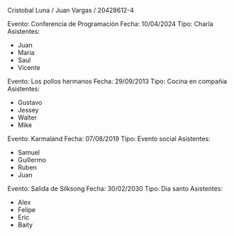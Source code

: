 Cristobal Luna /
Juan Vargas / 20428612-4

Evento: Conferencia de Programación Fecha: 10/04/2024 Tipo: Charla
Asistentes:
- Juan
- Maria
- Saul
- Vicente

Evento: Los pollos hermanos Fecha: 29/09/2013 Tipo: Cocina en compañia
Asistentes:
- Gustavo
- Jessey
- Walter
- Mike

Evento: Karmaland Fecha: 07/08/2019 Tipo: Evento social
Asistentes:
- Samuel
- Guillermo
- Ruben
- Juan

Evento: Salida de Silksong Fecha: 30/02/2030 Tipo: Dia santo
Asistentes:
- Alex
- Felipe
- Eric
- Baity

